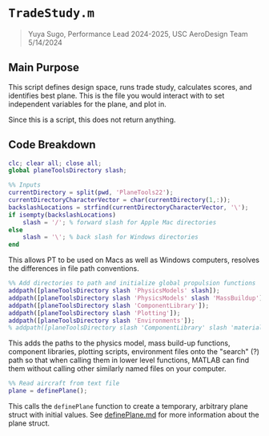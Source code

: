 # `TradeStudy.m`
> Yuya Sugo, Performance Lead 2024-2025, USC AeroDesign Team </br> 5/14/2024

## Main Purpose
This script defines design space, runs trade study, calculates scores, and identifies best plane. This is the file you would interact with to set independent variables for the plane, and plot in. 

Since this is a script, this does not return anything. 

## Code Breakdown
```MATLAB
clc; clear all; close all;
global planeToolsDirectory slash;

%% Inputs
currentDirectory = split(pwd, 'PlaneTools22');
currentDirectoryCharacterVector = char(currentDirectory(1,:));
backslashLocations = strfind(currentDirectoryCharacterVector, '\');
if isempty(backslashLocations)
    slash = '/'; % forward slash for Apple Mac directories
else
    slash = '\'; % back slash for Windows directories
end
```
This allows PT to be used on Macs as well as Windows computers, resolves the differences in file path conventions. 


```MATLAB
%% Add directories to path and initialize global propulsion functions
addpath([planeToolsDirectory slash 'PhysicsModels' slash]);
addpath([planeToolsDirectory slash 'PhysicsModels' slash 'MassBuildup']);
addpath([planeToolsDirectory slash 'ComponentLibrary']);
addpath([planeToolsDirectory slash 'Plotting']);
addpath([planeToolsDirectory slash 'Environments']);
% addpath([planeToolsDirectory slash 'ComponentLibrary' slash 'material.mat']);
```
This adds the paths to the physics model, mass build-up functions, component libraries, plotting scripts, environment files onto the "search" (?) path so that when calling them in lower level functions, MATLAB can find them without calling other similarly named files on your computer. 


```MATLAB
%% Read aircraft from text file
plane = definePlane();
```
This calls the `definePlane` function to create a temporary, arbitrary plane struct with initial values. See [definePlane.md](./definePlane.md) for more information about the plane struct. 